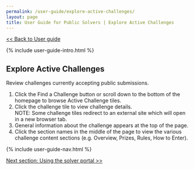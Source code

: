 ```yaml
---
permalink: /user-guide/explore-active-challenges/
layout: page
title: User Guide for Public Solvers | Explore Active Challenges
---
```

<a href="{{ site.baseurl }}/user-guide/"> << Back to User guide</a>
<div class="row">
  <div class="col-sm-12"> {% include user-guide-intro.html %} </div>
</div>
<div class="row">
  <div class="col-sm-7">
    <h2>Explore Active Challenges</h2>
    Review challenges currently accepting public submissions.
    <ol>
      <li>Click the Find a Challenge button or scroll down to the bottom of the homepage to browse Active Challenge tiles.</li>
      <li>Click the challenge tile to view challenge details.</li>
      NOTE:  Some challenge tiles redirect to an external site which will open in a new browser tab.
      <li>General information about the challenge appears at the top of the page.</li>
      <li>Click the section names in the middle of the page to view the various challenge content sections (e.g. Overview, Prizes, Rules, How to Enter).</li>
    </ol>
  </div>
  <div class="col-sm-5"> {% include user-guide-nav.html %} </div>
</div>




  
  <a href="{{ site.baseurl }}/user-guide/using-the-solver-portal/"> Next section: Using the solver portal >></a>
